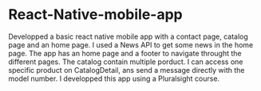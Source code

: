 # React-Native-mobile-app
Developped a basic react native mobile app with a contact page, catalog page and an home page. 
I used a News API to get some news in the home page.
The app has an home page  and  a  footer   to navigate throught the different pages.
The catalog contain multiple porduct. 
I can access one specific product on CatalogDetail, ans send a message directly with the model 
number.
I developped this app using a Pluralsight course.
